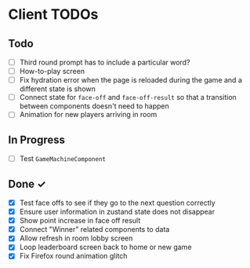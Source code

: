 # Client TODOs

## Todo

- [ ] Third round prompt has to include a particular word?
- [ ] How-to-play screen
- [ ] Fix hydration error when the page is reloaded during the game and a different state is shown
- [ ] Connect state for `face-off` and `face-off-result` so that a transition between components doesn't need to happen
- [ ] Animation for new players arriving in room

## In Progress

- [ ] Test `GameMachineComponent`

## Done ✓

- [x] Test face offs to see if they go to the next question correctly
- [x] Ensure user information in zustand state does not disappear
- [x] Show point increase in face off result
- [x] Connect "Winner" related components to data
- [x] Allow refresh in room lobby screen
- [x] Loop leaderboard screen back to home or new game
- [x] Fix Firefox round animation glitch
